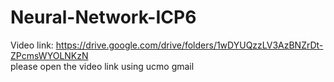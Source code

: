 # Neural-Network-ICP6

Video link: https://drive.google.com/drive/folders/1wDYUQzzLV3AzBNZrDt-ZPcmsWYOLNKzN    
please open the video link using ucmo gmail
